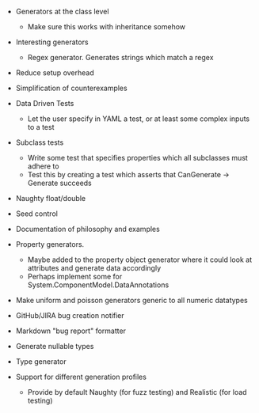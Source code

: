 - Generators at the class level
    - Make sure this works with inheritance somehow
- Interesting generators
    - Regex generator. Generates strings which match a regex
- Reduce setup overhead
- Simplification of counterexamples
- Data Driven Tests
    - Let the user specify in YAML a test, or at least some complex inputs to a test
- Subclass tests
    - Write some test that specifies properties which all subclasses must adhere to
    - Test this by creating a test which asserts that CanGenerate -> Generate succeeds
- Naughty float/double
- Seed control
- Documentation of philosophy and examples
- Property generators.
    - Maybe added to the property object generator where it could look at attributes and generate data accordingly
    - Perhaps implement some for System.ComponentModel.DataAnnotations
- Make uniform and poisson generators generic to all numeric datatypes
- GitHub/JIRA bug creation notifier
- Markdown "bug report" formatter
- Generate nullable types
- Type generator

- Support for different generation profiles
  - Provide by default Naughty (for fuzz testing) and Realistic (for load testing)